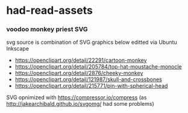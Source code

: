 # had-read-assets


### voodoo monkey priest SVG

svg source is combination of SVG graphics below editted via Ubuntu Inkscape

* https://openclipart.org/detail/22291/cartoon-monkey
* https://openclipart.org/detail/205784/top-hat-moustache-monocle
* https://openclipart.org/detail/2876/cheeky-monkey
* https://openclipart.org/detail/121987/skull-and-crossbones
* https://openclipart.org/detail/215771/pin-with-spherical-head

SVG opnimized with https://compressor.io/compress  (as http://jakearchibald.github.io/svgomg/  had some problems)
